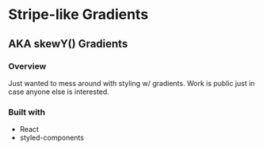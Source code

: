 # Stripe-like Gradients 
## AKA skewY() Gradients

### Overview
Just wanted to mess around with styling w/ gradients. Work is public just in case anyone else is interested.

### Built with
* React
* styled-components


